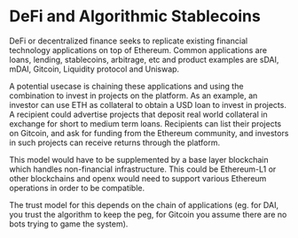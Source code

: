# DeFi and Algorithmic Stablecoins

DeFi or decentralized finance seeks to replicate existing financial technology applications on top of Ethereum. Common applications are loans, lending, stablecoins, arbitrage, etc and product examples are sDAI, mDAI, Gitcoin, Liquidity protocol and Uniswap.

A potential usecase is chaining these applications and using the combination to invest in projects on the platform. As an example, an investor can use ETH as collateral to obtain a USD loan to invest in projects. A recipient could advertise projects that deposit real world collateral in exchange for short to medium term loans. Recipients can list their projects on Gitcoin, and ask for funding from the Ethereum community, and investors in such projects can receive returns through the platform.

This model would have to be supplemented by a base layer blockchain which handles non-financial infrastructure. This could be Ethereum-L1 or other blockchains and openx would need to support various Ethereum operations in order to be compatible.

The trust model for this depends on the chain of applications \(eg. for DAI, you trust the algorithm to keep the peg, for Gitcoin you assume there are no bots trying to game the system\).
